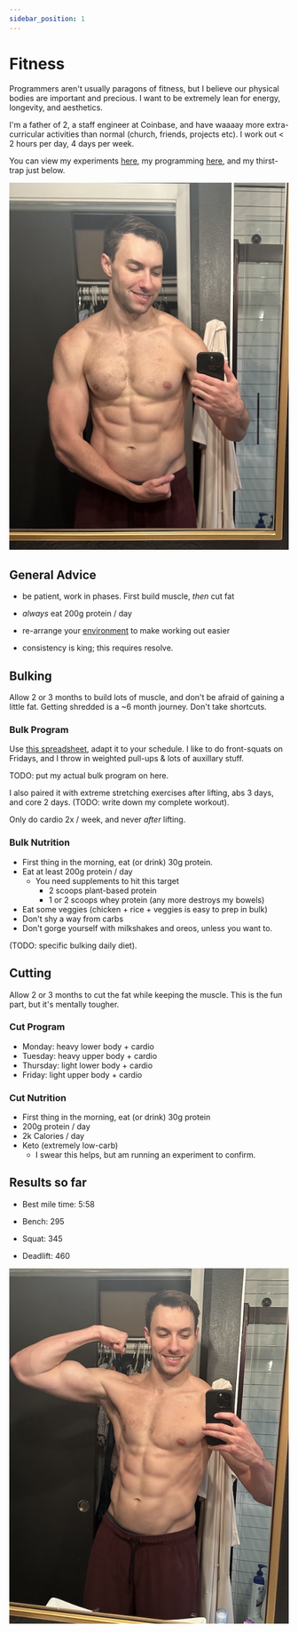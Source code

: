 ```yaml
---
sidebar_position: 1
---
```


# Fitness

Programmers aren't usually paragons of fitness, but I believe our physical bodies are important and precious. I want to be extremely lean for energy, longevity, and aesthetics.

I'm a father of 2, a staff engineer at Coinbase, and have waaaay more extra-curricular activities than normal (church, friends, projects etc). I work out < 2 hours per day, 4 days per week.

You can view my experiments [here](experiments), my programming [here](#bulking), and my thirst-trap just below.

![Flexing](./pics/flex_down_small.jpeg)

## General Advice

* be patient, work in phases. First build muscle, _then_ cut fat

* _always_ eat 200g protein / day

* re-arrange your [environment](home_gym) to make working out easier

* consistency is king; this requires resolve.

## Bulking

Allow 2 or 3 months to build lots of muscle, and don't be afraid of gaining a little fat. Getting shredded is a ~6 month journey. Don't take shortcuts.

### Bulk Program

Use [this spreadsheet](https://docs.google.com/spreadsheets/d/1kWoa_W7le1Zh_3ufNy17Y8w4l0YEzz7ELM6V2n9-FOg), adapt it to your schedule. I like to do front-squats on Fridays, and I throw in weighted pull-ups & lots of auxillary stuff.

TODO: put my actual bulk program on here.

I also paired it with extreme stretching exercises after lifting, abs 3 days, and core 2 days. (TODO: write down my complete workout).

Only do cardio 2x / week, and never _after_ lifting.

### Bulk Nutrition

* First thing in the morning, eat (or drink) 30g protein.
* Eat at least 200g protein / day
  * You need supplements to hit this target
    * 2 scoops plant-based protein
    * 1 or 2 scoops whey protein (any more destroys my bowels)
* Eat some veggies (chicken + rice + veggies is easy to prep in bulk)
* Don't shy a way from carbs
* Don't gorge yourself with milkshakes and oreos, unless you want to.

(TODO: specific bulking daily diet).

## Cutting

Allow 2 or 3 months to cut the fat while keeping the muscle. This is the fun part, but it's mentally tougher.

### Cut Program

* Monday: heavy lower body + cardio
* Tuesday: heavy upper body + cardio
* Thursday: light lower body + cardio
* Friday: light upper body + cardio

### Cut Nutrition

* First thing in the morning, eat (or drink) 30g protein
* 200g protein / day
* 2k Calories / day
* Keto (extremely low-carb)
  * I swear this helps, but am running an experiment to confirm.

## Results so far

* Best mile time: 5:58

* Bench: 295

* Squat: 345

* Deadlift: 460

![me flexing in the mirror](./pics/flex_up_small.jpeg)
